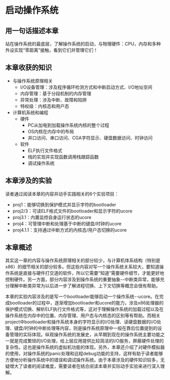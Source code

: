 # 启动操作系统

## 用一句话描述本章

站在操作系统的最底层，了解操作系统的启动，与物理硬件：CPU，内存和多种外设实现“零距离”接触，看到它们并管理它们！

## 本章收获的知识

* 与操作系统原理相关
  * I/O设备管理：涉及程序循环检测方式和中断启动方式、I/O地址空间
  * 内存管理：基于分段机制的内存管理
  * 异常处理：涉及中断、故障和陷阱
  * 特权级：内核态和用户态
* 计算机系统和编程
  * 硬件
    * PC从加电到加载操作系统内核的整个过程
    * OS内核在内存中的布局
    * 并口访问、串口访问、CGA字符显示、硬盘数据访问、时钟访问
  * 软件
    * ELF执行文件格式
    * 栈的实现并实现函数调用栈跟踪函数
    * 调试操作系统

## 本章涉及的实验

读者通过阅读本章的内容并动手实践相关的6个实验项目：

* proj1：能够切换到保护模式并显示字符的bootloader
* proj2/3：可读ELF格式文件的bootloader和显示字符的ucore
* proj3.1：内置监控自身运行状态的ucore
* proj4：可管理中断和处理基于中断的键盘/时钟的ucore
* proj4.1.1：支持通过中断方式的内核态/用户态切换的ucore

## 本章概述

其实这一章的内容与操作系统原理相关的部分较少，与计算机体系结构（特别是x86）的细节相关的部分较多。但这些内容对写一个操作系统关系较大，要知道操作系统是直接与硬件打交道的软件，所以它需要“知道”需要硬件细节，才能更好地控制硬件。另一方面，部分内容涉及到操作系统的重要抽象--中断类异常，能够充分理解中断类异常为以后进一步了解进程切换、上下文切换等概念会很有帮助。

本章的实验内容涉及的是写一个bootloader能够启动一个操作系统--ucore。在完成bootloader的过程中，逐渐增加bootloader和ucore的能力，涉及x86处理器的保护模式切换、解析ELF执行文件格式等，这对于理解操作系统的加载过程以及在操作系统在内存中的位置、内存管理、用户态与内核态的区别等有帮助。而相关project中bootloader和操作系统本身的字符显示的I/O处理、读硬盘数据的I/O处理、键盘/时钟的中断处理等内容，则是操作系统原理中一般在靠后位置提到的设备管理的实际体现。纵观操作系统的发展史，从早期到现在的操作系统主要功能之一就是完成繁琐的I/O处理，给上层应用提供比较简洁的I/O服务，屏蔽硬件处理的复杂性。这也是操作系统的虚拟机功能的体现。另外，本章还介绍了对硬件模拟器的使用，对操作系统的panic处理和远程debug功能的支持，这样有助于读者能够方便地分析操作系统中的错误和调试操作系统。由于本章涉及的硬件知识较多，无疑增大了读者的阅读难度，需要读者在结合阅读本章并实际动手实验来进行深入理解。

